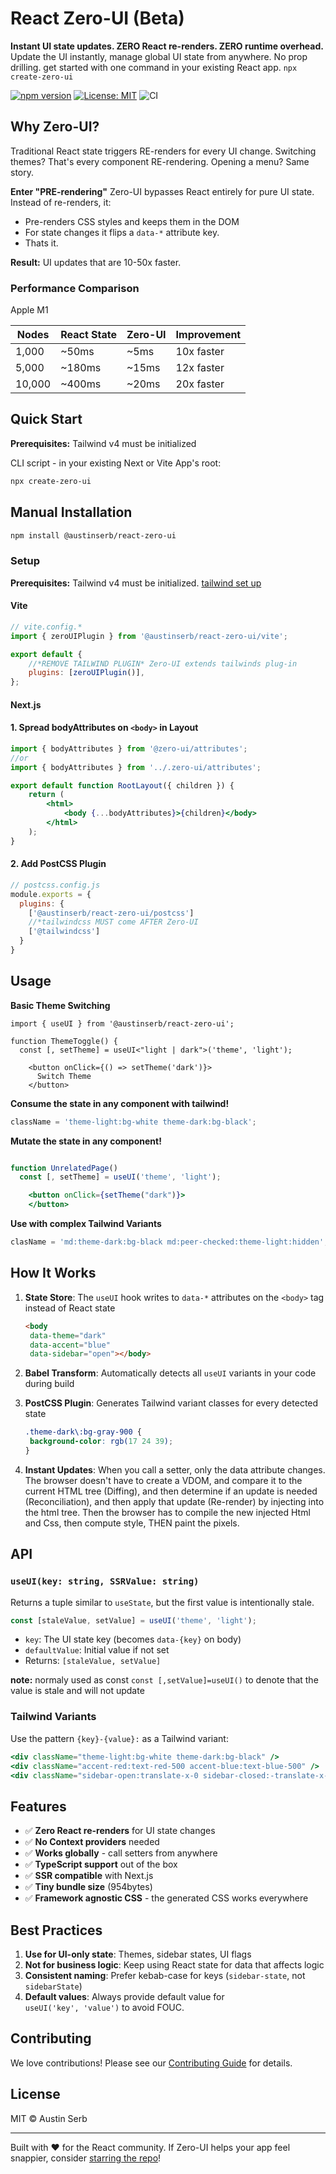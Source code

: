# React Zero-UI (Beta)

**Instant UI state updates. ZERO React re-renders. ZERO runtime overhead.** Update the UI instantly, manage global UI state from anywhere. No prop drilling. get started with one command in your existing React app. `npx create-zero-ui`

[![npm version](https://img.shields.io/npm/v/@austinserb/react-zero-ui)](https://www.npmjs.com/package/@austinserb/react-zero-ui)
[![License: MIT](https://img.shields.io/badge/License-MIT-yellow.svg)](https://opensource.org/licenses/MIT)
![CI](https://github.com/austin1serb/react-zero-ui/actions/workflows/ci.yml/badge.svg?branch=main)

## Why Zero-UI?

Traditional React state triggers RE-renders for every UI change. Switching themes? That's every component RE-rendering. Opening a menu? Same story.

**Enter "PRE-rendering"**
Zero-UI bypasses React entirely for pure UI state. Instead of re-renders, it:

- Pre-renders CSS styles and keeps them in the DOM
- For state changes it flips a `data-*` attribute key.
- Thats it.

**Result:** UI updates that are 10-50x faster.

### Performance Comparison

Apple M1

| Nodes  | React State | Zero-UI | Improvement |
| ------ | ----------- | ------- | ----------- |
| 1,000  | ~50ms       | ~5ms    | 10x faster  |
| 5,000  | ~180ms      | ~15ms   | 12x faster  |
| 10,000 | ~400ms      | ~20ms   | 20x faster  |

## Quick Start

**Prerequisites:** Tailwind v4 must be initialized

CLI script - in your existing Next or Vite App's root:

```bash
npx create-zero-ui
```

## Manual Installation

```bash
npm install @austinserb/react-zero-ui
```

### Setup

**Prerequisites:** Tailwind v4 must be initialized. [tailwind set up ]("tailwind.com")

#### Vite

```js
// vite.config.*
import { zeroUIPlugin } from '@austinserb/react-zero-ui/vite';

export default {
	//*REMOVE TAILWIND PLUGIN* Zero-UI extends tailwinds plug-in
	plugins: [zeroUIPlugin()],
};
```

#### Next.js

#### 1. Spread bodyAttributes on `<body>` in Layout

```jsx
import { bodyAttributes } from '@zero-ui/attributes';
//or
import { bodyAttributes } from '../.zero-ui/attributes';

export default function RootLayout({ children }) {
	return (
		<html>
			<body {...bodyAttributes}>{children}</body>
		</html>
	);
}
```

#### 2. Add PostCSS Plugin

```js
// postcss.config.js
module.exports = {
  plugins: {
    ['@austinserb/react-zero-ui/postcss']
    //*tailwindcss MUST come AFTER Zero-UI
    ['@tailwindcss']
  }
}
```

## Usage

**Basic Theme Switching**

```tsx
import { useUI } from '@austinserb/react-zero-ui';

function ThemeToggle() {
  const [, setTheme] = useUI<"light | dark">('theme', 'light');

    <button onClick={() => setTheme('dark')}>
      Switch Theme
    </button>
```

**Consume the state in any component with tailwind!**

```jsx
className = 'theme-light:bg-white theme-dark:bg-black';
```

**Mutate the state in any component!**

```jsx

function UnrelatedPage()
  const [, setTheme] = useUI('theme', 'light');

    <button onClick={setTheme("dark")}>
    </button>
```

**Use with complex Tailwind Variants**

```jsx
clasName = 'md:theme-dark:bg-black md:peer-checked:theme-light:hidden';
```

## How It Works

1. **State Store**: The `useUI` hook writes to `data-*` attributes on the `<body>` tag instead of React state

   ```html
   <body
   	data-theme="dark"
   	data-accent="blue"
   	data-sidebar="open"></body>
   ```

2. **Babel Transform**: Automatically detects all `useUI` variants in your code during build

3. **PostCSS Plugin**: Generates Tailwind variant classes for every detected state

   ```css
   .theme-dark\:bg-gray-900 {
   	background-color: rgb(17 24 39);
   }
   ```

4. **Instant Updates**: When you call a setter, only the data attribute changes. The browser doesn't have to create a VDOM, and compare it to the current HTML tree (Diffing), and then determine if an update is needed (Reconciliation), and then apply that update (Re-render) by injecting into the html tree. Then the browser has to compile the new injected Html and Css, then compute style, THEN paint the pixels.

## API

### `useUI(key: string, SSRValue: string)`

Returns a tuple similar to `useState`, but the first value is intentionally stale.

```jsx
const [staleValue, setValue] = useUI('theme', 'light');
```

- `key`: The UI state key (becomes `data-{key}` on body)
- `defaultValue`: Initial value if not set
- Returns: `[staleValue, setValue]`

**note:** normaly used as const `const [,setValue]=useUI()` to denote that the value is stale and will not update

### Tailwind Variants

Use the pattern `{key}-{value}:` as a Tailwind variant:

```jsx
<div className="theme-light:bg-white theme-dark:bg-black" />
<div className="accent-red:text-red-500 accent-blue:text-blue-500" />
<div className="sidebar-open:translate-x-0 sidebar-closed:-translate-x-full" />
```

## Features

- ✅ **Zero React re-renders** for UI state changes
- ✅ **No Context providers** needed
- ✅ **Works globally** - call setters from anywhere
- ✅ **TypeScript support** out of the box
- ✅ **SSR compatible** with Next.js
- ✅ **Tiny bundle size** (954bytes)
- ✅ **Framework agnostic CSS** - the generated CSS works everywhere

## Best Practices

1. **Use for UI-only state**: Themes, sidebar states, UI flags
2. **Not for business logic**: Keep using React state for data that affects logic
3. **Consistent naming**: Prefer kebab-case for keys (`sidebar-state`, not `sidebarState`)
4. **Default values**: Always provide default value for  
   `useUI('key', 'value')` to avoid FOUC.

## Contributing

We love contributions! Please see our [Contributing Guide](CONTRIBUTING.md) for details.

## License

MIT © Austin Serb

---

Built with ❤️ for the React community. If Zero-UI helps your app feel snappier, consider [starring the repo](https://github.com/austinserb/zero-ui)!
